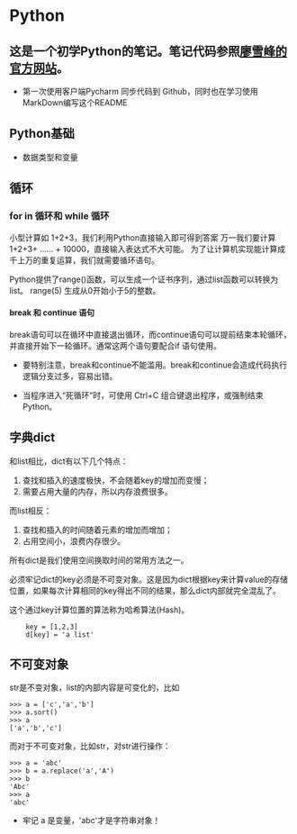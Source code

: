 # Python
## 这是一个初学Python的笔记。笔记代码参照[廖雪峰的官方网站](https://www.liaoxuefeng.com/wiki/1016959663602400)。
* 第一次使用客户端Pycharm 同步代码到 Github，同时也在学习使用MarkDown编写这个README
## Python基础
* 数据类型和变量   

## 循环
### for in 循环和 while 循环
小型计算如 1+2+3，我们利用Python直接输入即可得到答案
万一我们要计算1+2+3+ …… + 10000，直接输入表达式不大可能。
为了让计算机实现能计算成千上万的重复运算，我们就需要循环语句。
 
Python提供了range()函数，可以生成一个证书序列，通过list函数可以转换为list。
range(5) 生成从0开始小于5的整数。

#### break 和 continue 语句
break语句可以在循环中直接退出循环，而continue语句可以提前结束本轮循环，并直接开始下一轮循环。通常这两个语句要配合if 语句使用。
* 要特别注意，break和continue不能滥用。break和continue会造成代码执行逻辑分支过多，容易出错。

* 当程序进入“死循环”时，可使用 Ctrl+C 组合键退出程序，或强制结束Python。
## 字典dict
和list相比，dict有以下几个特点：
1. 查找和插入的速度极快，不会随着key的增加而变慢；
2. 需要占用大量的内存，所以内存浪费很多。  

而list相反：
1. 查找和插入的时间随着元素的增加而增加；
2. 占用空间小，浪费内存很少。  

所有dict是我们使用空间换取时间的常用方法之一。  

必须牢记dict的key必须是不可变对象。这是因为dict根据key来计算value的存储位置，如果每次计算相同的key得出不同的结果，那么dict内部就完全混乱了。  

这个通过key计算位置的算法称为哈希算法(Hash)。  

```
    key = [1,2,3]
    d[key] = 'a list' 
```

## 不可变对象  
str是不变对象，list的内部内容是可变化的，比如
```buildoutcfg
>>> a = ['c','a','b']  
>>> a.sort()  
>>> a
['a','b','c']

```
而对于不可变对象，比如str，对str进行操作：
```buildoutcfg
>>> a = 'abc'  
>>> b = a.replace('a','A')  
>>> b
'Abc'
>>> a
'abc'
```
* 牢记 a 是变量，'abc'才是字符串对象！